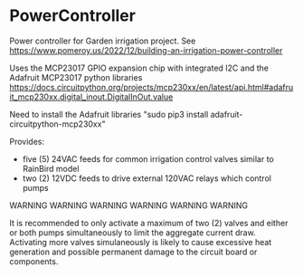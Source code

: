 # PowerController
Power controller for Garden irrigation project. See https://www.pomeroy.us/2022/12/building-an-irrigation-power-controller

Uses the MCP23017 GPIO expansion chip with integrated I2C and the Adafruit MCP23017 python libraries
https://docs.circuitpython.org/projects/mcp230xx/en/latest/api.html#adafruit_mcp230xx.digital_inout.DigitalInOut.value

Need to install the Adafruit libraries "sudo pip3 install adafruit-circuitpython-mcp230xx"

Provides:
- five (5) 24VAC feeds for common irrigation control valves similar to RainBird model
- two (2)  12VDC feeds to drive external 120VAC relays which control pumps

WARNING WARNING WARNING WARNING WARNING WARNING

It is recommended to only activate a maximum of two (2) valves and either or both pumps simultaneously to limit the aggregate current draw.
Activating more valves simulaneously is likely to cause excessive heat generation and possible permanent damage to the circuit board or components.
